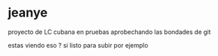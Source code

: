 # jeanye
proyecto de LC cubana  en pruebas
aprobechando las bondades de git 

estas viendo eso ?
si
listo 
para subir 
por 
ejemplo